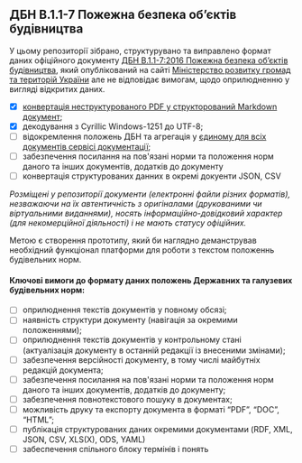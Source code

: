 ## ДБН В.1.1-7 Пожежна безпека об’єктів будівництва

У цьому репозиторії зібрано, структурувано та виправлено формат даних офіційного документу [ДБН В.1.1-7:2016 Пожежна безпека об’єктів будівництва](https://www.minregion.gov.ua/wp-content/uploads/2017/03/DBN-V.1.1-7-2016.pdf), який опублікований на сайті [Міністерство розвитку громад та територій України](https://www.minregion.gov.ua/napryamki-diyalnosti/building/tech-reg/normuvannia/derzhavni-ta-galuzevi-budivelni-normi/) але не відповідає вимогам, щодо  оприлюдненню у вигляді відкритих даних.

- [x] [конвертація неструктурованого PDF у структорований Markdown документ](dbn-v-1-1-7.md);
- [x] декодування з Cyrillic Windows-1251 до UTF-8;
- [ ] відокремлення положень ДБН та агрегація у [єдиному для всіх документів сервісі документації](https://github.com/opncds/open-codes);
- [ ] забезпечення посилання на пов'язані норми та положення норм даного та інших документів, додатків до документу
- [ ] конвертація структурованих данних в окремі докуенти JSON, CSV

_Розміщені у репозиторії документи (електронні файли різних форматів), 
незважаючи на їх автентичність з оригіналами (друкованими чи віртуальними виданнями), 
носять інформаційно-довідковий характер (для некомерційної діяльності) 
і не мають статусу офіційних._

Метою є створення прототипу, який би наглядно деманстрував необхідний функціонал платформи для роботи з текстом положеннь будівельних норм.

#### Ключові вимоги до формату даних положень Державних та галузевих будівельних норм:
- [ ] оприлюднення текстів документів у повному обсязі;
- [ ] наявність структури документу (навігація за окремими положеннями);
- [ ] оприлюднення текстів документів у контрольному стані (актуалізація документу в останній редакції із внесеними змінами);
- [ ] забезпечення версійності документу, в тому числі майбутніх редакцій документа;
- [ ] забезпечення посилання на пов'язані норми та положення норм даного та інших документів, додатків до документу;
- [ ] забезпечення повнотекстового пошуку в документах;
- [ ] можливість друку та експорту документа в форматі “PDF”, “DOC”, “HTML”;
- [ ] публікація структурованих даних окремими документами (RDF, XML, JSON, CSV, XLS(X), ODS, YAML)
- [ ] забеспечення спільного блоку термінів і понять
